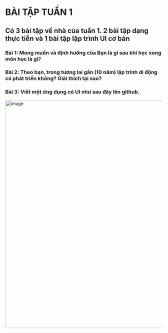 # **BÀI TẬP TUẦN 1**
## Có 3 bài tập về nhà của tuần 1. 2 bài tập dạng thực tiễn và 1 bài tập lập trình UI cơ bản

### Bài 1: Mong muốn và định hướng của Bạn là gì sau khi học xong môn học là gì?

### Bài 2: Theo bạn, trong tương lai gần (10 năm) lập trình di động có phát triển không? Giải thích tại sao?

### Bài 3: Viết một ứng dụng có UI như sau đây lên github.

<img width="1306" height="729" alt="image" src="https://github.com/user-attachments/assets/ec5ec3a5-c50c-40ff-9a8c-922c5dbaa948" />



